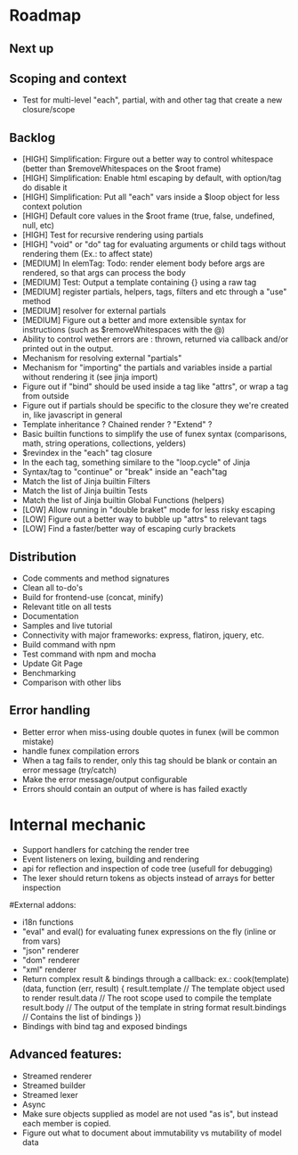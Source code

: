 # Roadmap

## Next up


## Scoping and context

- Test for multi-level "each", partial, with and other tag that create a new closure/scope

## Backlog

- [HIGH] Simplification: Firgure out a better way to control whitespace (better than $removeWhitespaces on the $root frame)
- [HIGH] Simplification: Enable html escaping by default, with option/tag do disable it
- [HIGH] Simplification: Put all "each" vars inside a $loop object for less context polution
- [HIGH] Default core values in the $root frame (true, false, undefined, null, etc)
- [HIGH] Test for recursive rendering using partials
- [HIGH] "void" or "do" tag for evaluating arguments or child tags without rendering them (Ex.: to affect state)
- [MEDIUM] In elemTag: Todo: render element body before args are rendered, so that args can process the body
- [MEDIUM] Test: Output a template containing {} using a raw tag
- [MEDIUM] register partials, helpers, tags, filters and etc through a "use" method
- [MEDIUM] resolver for external partials
- [MEDIUM] Figure out a better and more extensible syntax for instructions (such as $removeWhitespaces with the @)
- Ability to control wether errors are : thrown, returned via callback and/or printed out in the output.
- Mechanism for resolving external "partials"
- Mechanism for "importing" the partials and variables inside a partial without rendering it (see jinja import)
- Figure out if "bind" should be used inside a tag like "attrs", or wrap a tag from outside
- Figure out if partials should be specific to the closure they we're created in, like javascript in general
- Template inheritance ? Chained render ? "Extend" ?
- Basic builtin functions to simplify the use of funex syntax (comparisons, math, string operations, collections, yelders)
- $revindex in the "each" tag closure
- In the each tag, something similare to the "loop.cycle" of Jinja
- Syntax/tag to "continue" or "break" inside an "each"tag
- Match the list of Jinja builtin Filters
- Match the list of Jinja builtin Tests
- Match the list of Jinja builtin Global Functions (helpers)
- [LOW] Allow running in "double braket" mode for less risky escaping
- [LOW] Figure out a better way to bubble up "attrs" to relevant tags
- [LOW] Find a faster/better way of escaping curly brackets


## Distribution
- Code comments and method signatures
- Clean all to-do's
- Build for frontend-use (concat, minify)
- Relevant title on all tests
- Documentation
- Samples and live tutorial
- Connectivity with major frameworks: express, flatiron, jquery, etc.
- Build command with npm
- Test command with npm and mocha
- Update Git Page
- Benchmarking
- Comparison with other libs

## Error handling

- Better error when miss-using double quotes in funex (will be common mistake)
- handle funex compilation errors
- When a tag fails to render, only this tag should be blank or contain an error message (try/catch)
- Make the error message/output configurable
- Errors should contain an output of where is has failed exactly

# Internal mechanic

- Support handlers for catching the render tree
- Event listeners on lexing, building and rendering
- api for reflection and inspection of code tree (usefull for debugging)
- The lexer should return tokens as objects instead of arrays for better inspection

#External addons:
- i18n functions
- "eval" and eval() for evaluating funex expressions on the fly (inline or from vars)
- "json" renderer
- "dom" renderer
- "xml" renderer
- Return complex result & bindings through a callback:
	ex.:
	cook(template)(data, function (err, result) {
		result.template // The template object used to render
		result.data // The root scope used to compile the template
		result.body // The output of the template in string format
		result.bindings // Contains the list of bindings
	})
- Bindings with bind tag and exposed bindings

## Advanced features:

- Streamed renderer
- Streamed builder
- Streamed lexer
- Async
- Make sure objects supplied as model are not used "as is", but instead each member is copied.
- Figure out what to document about immutability vs mutability of model data

